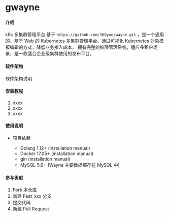 # gwayne

#### 介绍
k8s 多集群管理平台 
基于 `https://github.com/360yun/wayne.git`
，是一个通用的、基于 Web 的 Kubernetes 多集群管理平台。通过可视化 Kubernetes 对象模板编辑的方式，降低业务接入成本， 拥有完整的权限管理系统，适应多租户场景，是一款适合企业级集群使用的发布平台。

#### 软件架构
软件架构说明


#### 安装教程

1.  xxxx
2.  xxxx
3.  xxxx

#### 使用说明

* 项目依赖

    * Golang 1.12+ (installation manual)
    * Docker 17.05+ (installation manual)
    * gin (installation manual)
    * MySQL 5.6+ (Wayne 主要数据都存在 MySQL 中)


#### 参与贡献

1.  Fork 本仓库
2.  新建 Feat_xxx 分支
3.  提交代码
4.  新建 Pull Request

